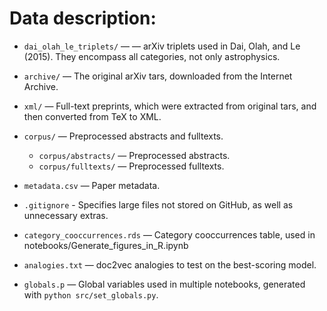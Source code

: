 # Data description:

- `dai_olah_le_triplets/` — — arXiv triplets used in Dai, Olah, and Le (2015). They encompass all categories, not only astrophysics.

- `archive/` — The original arXiv tars, downloaded from the Internet Archive.

- `xml/` — Full-text preprints, which were extracted from original tars, and then converted from TeX to XML.

- `corpus/` — Preprocessed abstracts and fulltexts.
	- `corpus/abstracts/` — Preprocessed abstracts. 
	- `corpus/fulltexts/` — Preprocessed fulltexts. 

- `metadata.csv` — Paper metadata. 

- `.gitignore` - Specifies large files not stored on GitHub, as well as unnecessary extras.

- `category_cooccurrences.rds` — Category cooccurrences table, used in notebooks/Generate_figures_in_R.ipynb

- `analogies.txt` — doc2vec analogies to test on the best-scoring model.

- `globals.p` — Global variables used in multiple notebooks, generated with `python src/set_globals.py`.


